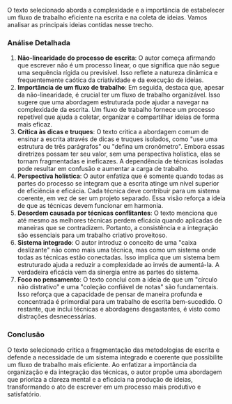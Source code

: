 

O texto selecionado aborda a complexidade e a importância de estabelecer um fluxo de trabalho eficiente na escrita e na coleta de ideias. Vamos analisar as principais ideias contidas nesse trecho.

### Análise Detalhada

1. **Não-linearidade do processo de escrita**: O autor começa afirmando que escrever não é um processo linear, o que significa que não segue uma sequência rígida ou previsível. Isso reflete a natureza dinâmica e frequentemente caótica da criatividade e da execução de ideias.
2. **Importância de um fluxo de trabalho**: Em seguida, destaca que, apesar da não-linearidade, é crucial ter um fluxo de trabalho organizável. Isso sugere que uma abordagem estruturada pode ajudar a navegar na complexidade da escrita. Um fluxo de trabalho fornece um processo repetível que ajuda a coletar, organizar e compartilhar ideias de forma mais eficaz.
3. **Crítica às dicas e truques**: O texto critica a abordagem comum de ensinar a escrita através de dicas e truques isolados, como "use uma estrutura de três parágrafos" ou "defina um cronômetro". Embora essas diretrizes possam ter seu valor, sem uma perspectiva holística, elas se tornam fragmentadas e ineficazes. A dependência de técnicas isoladas pode resultar em confusão e aumentar a carga de trabalho.
4. **Perspectiva holística**: O autor enfatiza que é somente quando todas as partes do processo se integram que a escrita atinge um nível superior de eficiência e eficácia. Cada técnica deve contribuir para um sistema coerente, em vez de ser um projeto separado. Essa visão reforça a ideia de que as técnicas devem funcionar em harmonia.
5. **Desordem causada por técnicas conflitantes**: O texto menciona que até mesmo as melhores técnicas perdem eficácia quando aplicadas de maneiras que se contradizem. Portanto, a consistência e a integração são essenciais para um trabalho criativo proveitoso.
6. **Sistema integrado**: O autor introduz o conceito de uma "caixa deslizante" não como mais uma técnica, mas como um sistema onde todas as técnicas estão conectadas. Isso implica que um sistema bem estruturado ajuda a reduzir a complexidade ao invés de aumentá-la. A verdadeira eficácia vem da sinergia entre as partes do sistema.
7. **Foco no pensamento**: O texto conclui com a ideia de que um "círculo não distrativo" e uma "coleção confiável de notas" são fundamentais. Isso reforça que a capacidade de pensar de maneira profunda e concentrada é primordial para um trabalho de escrita bem-sucedido. O restante, que inclui técnicas e abordagens desgastantes, é visto como distrações desnecessárias.

### Conclusão

O texto selecionado critica a fragmentação das metodologias de escrita e defende a necessidade de um sistema integrado e coerente que possibilite um fluxo de trabalho mais eficiente. Ao enfatizar a importância da organização e da integração das técnicas, o autor propõe uma abordagem que prioriza a clareza mental e a eficácia na produção de ideias, transformando o ato de escrever em um processo mais produtivo e satisfatório.